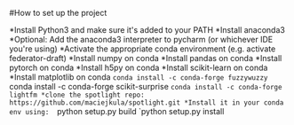 #How to set up the project

*Install Python3 and make sure it's added to your PATH
*Install anaconda3
*Optional: Add the anaconda3 interpreter to pycharm (or whichever IDE you're using)
*Activate the appropriate conda environment (e.g. activate federator-draft)
*Install numpy on conda
*Install pandas on conda
*Install pytorch on conda
*Install h5py on conda
*Install scikit-learn on conda
*Install matplotlib on conda
`conda install -c conda-forge fuzzywuzzy
`conda install -c conda-forge scikit-surprise
`conda install -c conda-forge lightfm
*clone the spotlight repo: https://github.com/maciejkula/spotlight.git
*Install it in your conda env using: 
`python setup.py build
`python setup.py install
